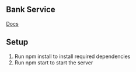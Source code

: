 ## Bank Service
[Docs](https://documenter.getpostman.com/view/23746019/2s9Xy3trtm)

## Setup
1. Run npm install  to install required dependencies
2. Run npm start to start the server